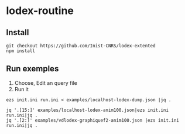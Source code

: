 # lodex-routine

## Install

```
git checkout https://github.com/Inist-CNRS/lodex-extented
npm install
```

## Run exemples

1. Choose, Edit an query file
2. Run it

```
ezs init.ini run.ini < examples/localhost-lodex-dump.json |jq .

jq '.[15:]' examples/localhost-lodex-anim100.json|ezs init.ini run.ini|jq .
jq '.[2:]' examples/vdlodex-graphiquef2-anim100.json |ezs init.ini run.ini|jq .
```
